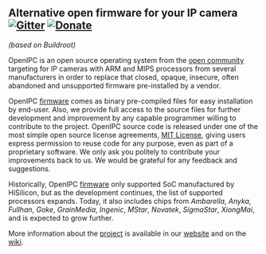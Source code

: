 ## Alternative open firmware for your IP camera  [![Gitter](https://badges.gitter.im/Join%20Chat.svg)][gitter]  [![Donate](https://img.shields.io/badge/Donate-PayPal-green.svg)][paypal]
_(based on Buildroot)_

OpenIPC is an open source operating system from the [open community](opencollective)
targeting for IP cameras with ARM and MIPS processors from several manufacturers in 
order to replace that closed, opaque, insecure, often abandoned and unsupported 
firmware pre-installed by a vendor.

OpenIPC [firmware][firmware] comes as binary pre-compiled files for easy 
installation by end-user. Also, we provide full access to the source files for 
further development and improvement by any capable programmer willing to 
contribute to the project. OpenIPC source code is released under one of the most 
simple open source license agreements, [MIT License][mit], giving users express 
permission to reuse code for any purpose, even as part of a proprietary software.
We only ask you politely to contribute your improvements back to us. We would 
be grateful for any feedback and suggestions.

Historically, OpenIPC [firmware][firmware] only supported SoC manufactured by 
HiSilicon, but as the development continues, the list of supported processors
expands. Today, it also includes chips from _Ambarella_, _Anyka_, _Fullhan_, _Goke_,
_GrainMedia_, _Ingenic_, _MStar_, _Novatek_, _SigmaStar_, _XiongMai_, and is 
expected to grow further.

More information about the [project][project] is available in our [website][website]
and on the [wiki][wiki].

[firmware]: https://github.com/openipc/firmware/
[gitter]: https://gitter.im/openipc
[mit]: https://opensource.org/license/mit/
[opencollective]: https://opencollective.com/openipc
[paypal]: https://www.paypal.com/donate/?hosted_button_id=C6F7UJLA58MBS
[project]: https://github.com/openipc/
[website]: https://openipc.org/
[wiki]: https://github.com/OpenIPC/wiki
